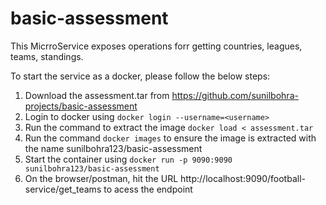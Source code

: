 # basic-assessment

This MicrroService exposes  operations forr getting countries, leagues, teams, standings.

To start the service as a docker, please follow the below steps:

1. Download the assessment.tar from https://github.com/sunilbohra-projects/basic-assessment
2. Login to docker using `docker login --username=<username>`
3. Run the command to extract the image `docker load < assessment.tar`
4. Run the command `docker images` to ensure the image is extracted with the name sunilbohra123/basic-assessment
5. Start the container using `docker run -p 9090:9090 sunilbohra123/basic-assessment`
6. On the browser/postman, hit the URL http://localhost:9090/football-service/get_teams to acess the endpoint